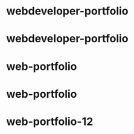 # webdeveloper-portfolio
# webdeveloper-portfolio
# web-portfolio
# web-portfolio
# web-portfolio-12

